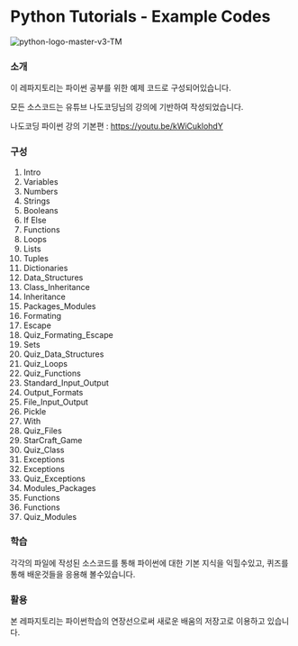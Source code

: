 # Python Tutorials - Example Codes
![python-logo-master-v3-TM](https://user-images.githubusercontent.com/62274922/96355547-b0087480-111d-11eb-9815-45dd4d7026b3.png)
### 소개
이 레파지토리는 파이썬 공부를 위한 예제 코드로 구성되어있습니다.

모든 소스코드는 유튜브 나도코딩님의 강의에 기반하여 작성되었습니다.

나도코딩 파이썬 강의 기본편 : https://youtu.be/kWiCuklohdY

### 구성
1. Intro
2. Variables
3. Numbers
4. Strings
5. Booleans
6. If Else
7. Functions
8. Loops
9. Lists
10. Tuples
11. Dictionaries
12. Data_Structures
13. Class_Inheritance
14. Inheritance
15. Packages_Modules
16. Formating
17. Escape
18. Quiz_Formating_Escape
19. Sets
20. Quiz_Data_Structures
21. Quiz_Loops
22. Quiz_Functions
23. Standard_Input_Output
24. Output_Formats
25. File_Input_Output
26. Pickle
27. With
28. Quiz_Files
29. StarCraft_Game
30. Quiz_Class
31. Exceptions
32. Exceptions
33. Quiz_Exceptions
34. Modules_Packages
35. Functions
36. Functions
37. Quiz_Modules

### 학습
각각의 파일에 작성된 소스코드를 통해 파이썬에 대한 기본 지식을 익힐수있고, 퀴즈를 통해 배운것들을 응용해 볼수있습니다.

### 활용
본 레파지토리는 파이썬학습의 연장선으로써 새로운 배움의 저장고로 이용하고 있습니다.
